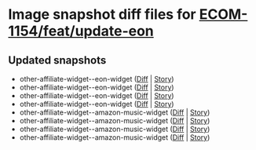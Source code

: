 # Image snapshot diff files for [ECOM-1154/feat/update-eon](git@github.com:brightsitesconsulting/independent-web/pull/8885)

## Updated snapshots
- other-affiliate-widget--eon-widget ([Diff](./other-affiliate-widget--eon-widget-768x1024-diff.png) | [Story](https://raw.githack.com/Independent-Digital-News-and-Media-Ltd/indy-branch-review/PR-8885-sb/index.html?path=/story/other-affiliate-widget--eon-widget))
- other-affiliate-widget--eon-widget ([Diff](./other-affiliate-widget--eon-widget-425x700-diff.png) | [Story](https://raw.githack.com/Independent-Digital-News-and-Media-Ltd/indy-branch-review/PR-8885-sb/index.html?path=/story/other-affiliate-widget--eon-widget))
- other-affiliate-widget--eon-widget ([Diff](./other-affiliate-widget--eon-widget-1600x900-diff.png) | [Story](https://raw.githack.com/Independent-Digital-News-and-Media-Ltd/indy-branch-review/PR-8885-sb/index.html?path=/story/other-affiliate-widget--eon-widget))
- other-affiliate-widget--eon-widget ([Diff](./other-affiliate-widget--eon-widget-1024x768-diff.png) | [Story](https://raw.githack.com/Independent-Digital-News-and-Media-Ltd/indy-branch-review/PR-8885-sb/index.html?path=/story/other-affiliate-widget--eon-widget))
- other-affiliate-widget--amazon-music-widget ([Diff](./other-affiliate-widget--amazon-music-widget-768x1024-diff.png) | [Story](https://raw.githack.com/Independent-Digital-News-and-Media-Ltd/indy-branch-review/PR-8885-sb/index.html?path=/story/other-affiliate-widget--amazon-music-widget))
- other-affiliate-widget--amazon-music-widget ([Diff](./other-affiliate-widget--amazon-music-widget-425x700-diff.png) | [Story](https://raw.githack.com/Independent-Digital-News-and-Media-Ltd/indy-branch-review/PR-8885-sb/index.html?path=/story/other-affiliate-widget--amazon-music-widget))
- other-affiliate-widget--amazon-music-widget ([Diff](./other-affiliate-widget--amazon-music-widget-1600x900-diff.png) | [Story](https://raw.githack.com/Independent-Digital-News-and-Media-Ltd/indy-branch-review/PR-8885-sb/index.html?path=/story/other-affiliate-widget--amazon-music-widget))
- other-affiliate-widget--amazon-music-widget ([Diff](./other-affiliate-widget--amazon-music-widget-1024x768-diff.png) | [Story](https://raw.githack.com/Independent-Digital-News-and-Media-Ltd/indy-branch-review/PR-8885-sb/index.html?path=/story/other-affiliate-widget--amazon-music-widget))

